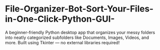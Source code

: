 # File-Organizer-Bot-Sort-Your-Files-in-One-Click-Python-GUI-
A beginner-friendly Python desktop app that organizes your messy folders into neatly categorized subfolders like Documents, Images, Videos, and more. Built using Tkinter — no external libraries required!

